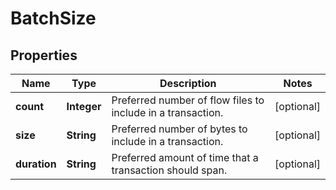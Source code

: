 
# BatchSize

## Properties
Name | Type | Description | Notes
------------ | ------------- | ------------- | -------------
**count** | **Integer** | Preferred number of flow files to include in a transaction. |  [optional]
**size** | **String** | Preferred number of bytes to include in a transaction. |  [optional]
**duration** | **String** | Preferred amount of time that a transaction should span. |  [optional]



